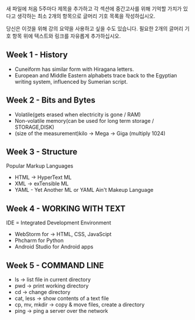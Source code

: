 새 파일에 처음 5주마다 제목을 추가하고 각 섹션에 중간고사를 위해
기억할 가치가 있다고 생각하는 최소 2개의 항목으로 글머리 기호 목록을 작성하십시오.

당신은 이것을 위해 강의 요약을 사용하고 싶을 수도 있습니다.
필요한 2개의 글머리 기호 항목 위에 텍스트와 링크를 자유롭게 추가하십시오.

## Week 1 - History
- Cuneiform has similar form with Hiragana letters.
- European and Middle Eastern alphabets trace back to the Egyptian writing system, influenced by Sumerian script.

## Week 2 - Bits and Bytes
- Volatile(gets erased when electricity is gone / RAM)
- Non-volatile memory(can be used for long term storage / STORAGE,DISK)
- (size of the measurement)kilo -> Mega -> Giga (multiply  1024)

## Week 3 - Structure
Popular Markup Languages
- HTML -> HyperText ML
- XML -> exTensible ML
- YAML - Yet Another ML or YAML Ain't Makeup Language

## Week 4 - WORKING WITH TEXT
IDE = Integrated Development Environment
- WebStorm for -> HTML, CSS, JavaScipt
- Phcharm for Python
- Android Studio for Android apps

## Week 5 - COMMAND LINE
- ls -> list file in current directory
- pwd -> print working directory
- cd -> change directory
- cat, less -> show contents of a text file
- cp, mv, mkdir -> copy & move files, create a directory
- ping -> ping a server over the network
